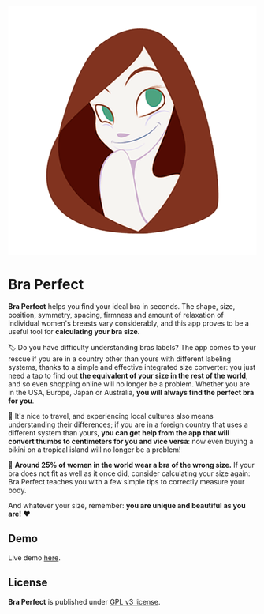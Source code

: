 ![Bra Perfect Logo](https://github.com/FL3R/bra-perfect/blob/master/images/favicon.png?raw=true)
# Bra Perfect

**Bra Perfect** helps you find your ideal bra in seconds. The shape, size, position, symmetry, spacing, firmness and amount of relaxation of individual women's breasts vary considerably, and this app proves to be a useful tool for **calculating your bra size**.

🏷️ Do you have difficulty understanding bras labels? The app comes to your rescue if you are in a country other than yours with different labeling systems, thanks to a simple and effective integrated size converter: you just need a tap to find out **the equivalent of your size in the rest of the world**, and so even shopping online will no longer be a problem. Whether you are in the USA, Europe, Japan or Australia, **you will always find the perfect bra for you**.

👙 It's nice to travel, and experiencing local cultures also means understanding their differences; if you are in a foreign country that uses a different system than yours, **you can get help from the app that will convert thumbs to centimeters for you and vice versa**: now even buying a bikini on a tropical island will no longer be a problem!

📏 **Around 25% of women in the world wear a bra of the wrong size.** If your bra does not fit as well as it once did, consider calculating your size again: Bra Perfect teaches you with a few simple tips to correctly measure your body.

And whatever your size, remember: **you are unique and beautiful as you are!** ❤️

## Demo

Live demo [here](https://fl3r.github.io/bra-perfect/).

## License
**Bra Perfect** is published under [GPL v3 license](https://github.com/FL3R/bra-perfect/blob/master/LICENSE).
